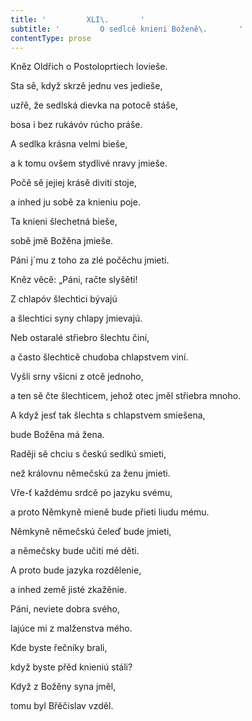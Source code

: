 ```yaml
---
title: '         XLI\.       '
subtitle: '         O sedlcě knieni Boženě\.       '
contentType: prose
---
```


<section>

Kněz Oldřich o Postoloprtiech lovieše.

Sta sě, když skrzě jednu ves jedieše,

uzřě, že sedlská dievka na potocě stáše,

bosa i bez rukávóv rúcho práše.

A sedlka krásna velmi bieše,

a k tomu ovšem stydlivé nravy jmieše.

Počě sě jejiej krásě diviti stoje,

a inhed ju sobě za knieniu poje.

Ta knieni šlechetná bieše,

sobě jmě Božěna jmieše.

Páni j´mu z toho za zlé počěchu jmieti.

Kněz věcě: „Páni, račte slyšěti!

Z chlapóv šlechtici bývajú

a šlechtici syny chlapy jmievajú.

Neb ostaralé střiebro šlechtu činí,

a často šlechticě chudoba chlapstvem viní.

Vyšli srny všicni z otcě jednoho,

a ten sě čte šlechticem, jehož otec jměl střiebra mnoho.

A když jesť tak šlechta s chlapstvem smiešena,

bude Božěna má žena.

Raději sě chciu s českú sedlkú smieti,

než královnu němečskú za ženu jmieti.

Vře-ť každému srdcě po jazyku svému,

a proto Němkyně mieně bude přieti liudu mému.

Němkyně němečskú čeleď bude jmieti,

a němečsky bude učiti mé děti.

A proto bude jazyka rozdělenie,

a inhed země jisté zkažěnie.

Páni, neviete dobra svého,

lajúce mi z malženstva mého.

Kde byste řečníky brali,

když byste přěd knieniú stáli?

Když z Božěny syna jměl,

tomu byl Břěčislav vzděl.

</section>
